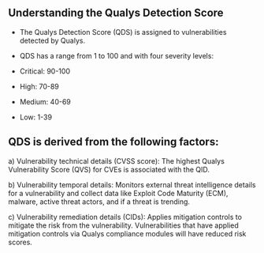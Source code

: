 ## Understanding the Qualys Detection Score
- The Qualys Detection Score (QDS) is assigned to vulnerabilities detected by Qualys. 
- QDS has a range from 1 to 100 and with four severity levels:

- Critical: 90-100

- High: 70-89

- Medium: 40-69

- Low: 1-39

## QDS is derived from the following factors:

a) Vulnerability technical details (CVSS score): The highest Qualys Vulnerability Score (QVS) for CVEs is associated with the QID.

b) Vulnerability temporal details: Monitors external threat intelligence details for a vulnerability and collect data like Exploit Code Maturity (ECM), malware, active threat actors, and if a threat is trending.

c) Vulnerability remediation details (CIDs): Applies mitigation controls to mitigate the risk from the vulnerability. Vulnerabilities that have applied mitigation controls via Qualys compliance modules will have reduced risk scores.
